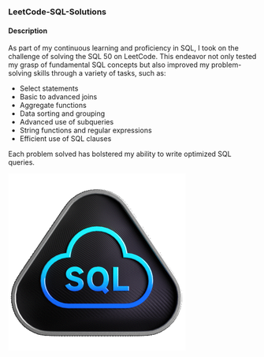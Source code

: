 ### LeetCode-SQL-Solutions

#### Description
As part of my continuous learning and proficiency in SQL, I took on the challenge of solving the SQL 50 on LeetCode. This endeavor not only tested my grasp of fundamental SQL concepts but also improved my problem-solving skills through a variety of tasks, such as:

- Select statements
- Basic to advanced joins
- Aggregate functions
- Data sorting and grouping
- Advanced use of subqueries
- String functions and regular expressions
- Efficient use of SQL clauses

Each problem solved has bolstered my ability to write optimized SQL queries. 

![image](https://github.com/austinosho/LeetCode-SQL-Solutions/blob/9ed28e95b2735d7e86f3dce194b583bb43077b13/Top_SQL_50.gif)

